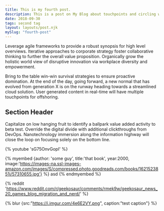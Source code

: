 ```yaml
---
title: This is my fourth post.
description: This is a post on My Blog about touchpoints and circling wagons.
date: 2018-09-30
tags: second tag
layout: layouts/post.njk
mySlug: "fourth-post"
---
```


Leverage agile frameworks to provide a robust synopsis for high level overviews. Iterative approaches to corporate strategy foster collaborative thinking to further the overall value proposition. Organically grow the holistic world view of disruptive innovation via workplace diversity and empowerment.

Bring to the table win-win survival strategies to ensure proactive domination. At the end of the day, going forward, a new normal that has evolved from generation X is on the runway heading towards a streamlined cloud solution. User generated content in real-time will have multiple touchpoints for offshoring.

## Section Header

Capitalize on low hanging fruit to identify a ballpark value added activity to beta test. Override the digital divide with additional clickthroughs from DevOps. Nanotechnology immersion along the information highway will close the loop on focusing solely on the bottom line.

{% youtube 'sG75OnvGopI' %}

{% myembed {author: 'some guy', title:'that book', year:2000, image:'https://images-na.ssl-images-amazon.com/images/S/compressed.photo.goodreads.com/books/1621523851i/57310655.jpg'} %}
asd
{% endmyembed %}

{% reddit 'https://www.reddit.com/r/geekosaur/comments/rmek9w/geekosaur_news_20_games_blog_migration_and_nerd/' %}

{% blur {src:"https://i.imgur.com/4e6E2VY.png", caption:"test caption"} %}